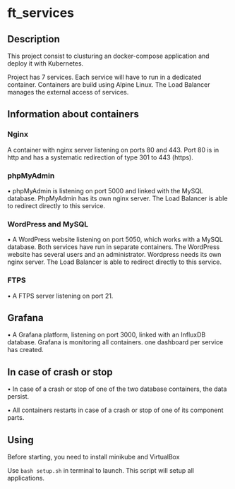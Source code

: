 # ft_services

## Description 

This project consist to clusturing an docker-compose application and deploy it with Kubernetes. 

Project has 7 services. Each service will have to run in a dedicated container. 
Containers are build using Alpine Linux. The Load Balancer manages the external access of services.

## Information about containers

### Nginx

A container with nginx server listening on ports 80 and 443. Port 80 is in
http and has a systematic redirection of type 301 to 443 (https).

### phpMyAdmin

• phpMyAdmin is listening on port 5000 and linked with the MySQL database. PhpMyAdmin has its own nginx server. 
The Load Balancer is able to redirect directly to this service.

### WordPress and MySQL

• A WordPress website listening on port 5050, which works with a MySQL database.
Both services  have run in separate containers. The WordPress website has
several users and an administrator. Wordpress needs its own nginx server. The
Load Balancer is able to redirect directly to this service.

### FTPS

• A FTPS server listening on port 21.

## Grafana

• A Grafana platform, listening on port 3000, linked with an InfluxDB database.
Grafana is monitoring all containers. one dashboard per service has created.


## In case of crash or stop

• In case of a crash or stop of one of the two database containers, the data persist.

• All  containers restarts in case of a crash or stop of one of its component
parts.


## Using

Before starting, you need to install minikube and VirtualBox

Use `bash setup.sh` in terminal to launch. This script will setup
all applications. 
